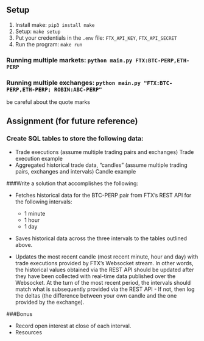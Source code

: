 ## Setup

1. Install make: `pip3 install make`
2. Setup: `make setup` 
3. Put your credentials in the `.env` file: `FTX_API_KEY`, `FTX_API_SECRET`
4. Run the program: `make run`

### Running multiple markets: `python main.py FTX:BTC-PERP,ETH-PERP`

### Running multiple exchanges: `python main.py "FTX:BTC-PERP,ETH-PERP; ROBIN:ABC-PERP"` 
be careful about the quote marks





## Assignment (for future reference)

### Create SQL tables to store the following data:

* Trade executions (assume multiple trading pairs and exchanges) Trade execution example
* Aggregated historical trade data, “candles” (assume multiple trading pairs, exchanges and intervals) Candle example

###Write a solution that accomplishes the following:
* Fetches historical data for the BTC-PERP pair from FTX’s REST API for the following intervals:
  - 1 minute
  - 1 hour
  - 1 day
  
* Saves historical data across the three intervals to the tables outlined above.
* Updates the most recent candle (most recent minute, hour and day) with trade executions provided by FTX’s Websocket stream. In other words, the historical values obtained via the REST API should be updated after they have been collected with real-time data published over the Websocket. At the turn of the most recent period, the intervals should match what is subsequently provided via the REST API - If not, then log the deltas (the difference between your own candle and the one provided by the exchange).
  
###Bonus
 * Record open interest at close of each interval.
 * Resources
